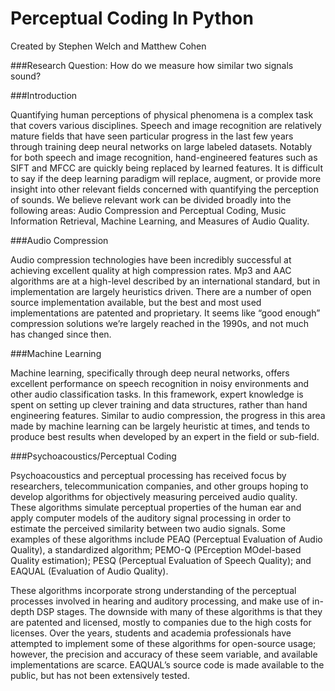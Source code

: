 # Perceptual Coding In Python

Created by Stephen Welch and Matthew Cohen

###Research Question: How do we measure how similar two signals sound?

###Introduction

Quantifying human perceptions of physical phenomena is a complex task that covers various disciplines. Speech and image recognition are relatively mature fields that have seen particular progress in the last few years through training deep neural networks on large labeled datasets. Notably for both speech and image recognition, hand-engineered features such as SIFT and MFCC are quickly being replaced by learned features. It is difficult to say if the deep learning paradigm will replace, augment, or provide more insight into other relevant fields concerned with quantifying the perception of sounds. We believe relevant work can be divided broadly into the following areas: Audio Compression and Perceptual Coding, Music Information Retrieval, Machine Learning, and Measures of Audio Quality.

###Audio Compression
	
Audio compression technologies have been incredibly successful at achieving excellent quality at high compression rates. Mp3 and AAC algorithms are at a high-level described by an international standard, but in implementation are largely heuristics driven. There are a number of open source implementation available, but the best and most used implementations are patented and proprietary. It seems like “good enough” compression solutions we’re largely reached in the 1990s, and not much has changed since then. 

###Machine Learning

Machine learning, specifically through deep neural networks, offers excellent performance on speech recognition in noisy environments and other audio classification tasks. In this framework, expert knowledge is spent on setting up clever training and data structures, rather than hand engineering features. Similar to audio compression, the progress in this area made by machine learning can be largely heuristic at times, and tends to produce best results when developed by an expert in the field or sub-field.

###Psychoacoustics/Perceptual Coding
	
Psychoacoustics and perceptual processing has received focus by researchers, telecommunication companies, and other groups hoping to develop algorithms for objectively measuring perceived audio quality. These algorithms simulate perceptual properties of the human ear and apply computer models of the auditory signal processing in order to estimate the perceived similarity between two audio signals. Some examples of these algorithms include PEAQ (Perceptual Evaluation of Audio Quality), a standardized algorithm; PEMO-Q (PErception MOdel-based Quality estimation); PESQ (Perceptual Evaluation of Speech Quality); and EAQUAL (Evaluation of Audio Quality). 

These algorithms incorporate strong understanding of the perceptual processes involved in hearing and auditory processing, and make use of in-depth DSP stages. The downside with many of these algorithms is that they are patented and licensed, mostly to companies due to the high costs for licenses. Over the years, students and academia professionals have attempted to implement some of these algorithms for open-source usage; however, the precision and accuracy of these seem variable, and available implementations are scarce. EAQUAL’s source code is made available to the public, but has not been extensively tested.

